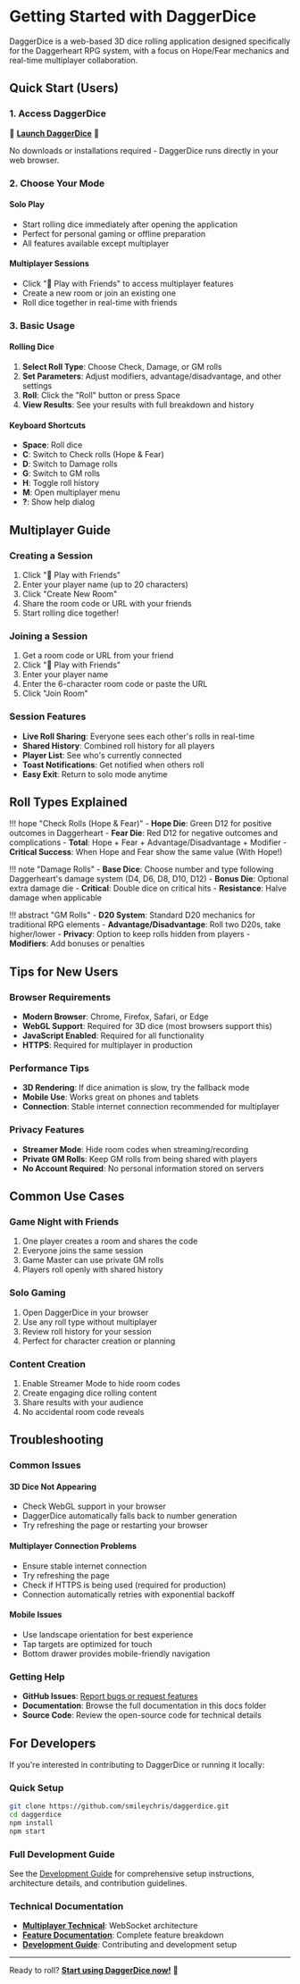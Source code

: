 # Getting Started with DaggerDice

DaggerDice is a web-based 3D dice rolling application designed specifically for the Daggerheart RPG system, with a focus on Hope/Fear mechanics and real-time multiplayer collaboration.

## Quick Start (Users)

### 1. Access DaggerDice
🎲 **[Launch DaggerDice](https://daggerdice.smileychris.workers.dev)** 🎲

No downloads or installations required - DaggerDice runs directly in your web browser.

### 2. Choose Your Mode

#### Solo Play
- Start rolling dice immediately after opening the application
- Perfect for personal gaming or offline preparation
- All features available except multiplayer

#### Multiplayer Sessions
- Click "🎲 Play with Friends" to access multiplayer features
- Create a new room or join an existing one
- Roll dice together in real-time with friends

### 3. Basic Usage

#### Rolling Dice
1. **Select Roll Type**: Choose Check, Damage, or GM rolls
2. **Set Parameters**: Adjust modifiers, advantage/disadvantage, and other settings
3. **Roll**: Click the "Roll" button or press Space
4. **View Results**: See your results with full breakdown and history

#### Keyboard Shortcuts
- **Space**: Roll dice
- **C**: Switch to Check rolls (Hope & Fear)
- **D**: Switch to Damage rolls
- **G**: Switch to GM rolls
- **H**: Toggle roll history
- **M**: Open multiplayer menu
- **?**: Show help dialog

## Multiplayer Guide

### Creating a Session
1. Click "🎲 Play with Friends"
2. Enter your player name (up to 20 characters)
3. Click "Create New Room"
4. Share the room code or URL with your friends
5. Start rolling dice together!

### Joining a Session
1. Get a room code or URL from your friend
2. Click "🎲 Play with Friends"
3. Enter your player name
4. Enter the 6-character room code or paste the URL
5. Click "Join Room"

### Session Features
- **Live Roll Sharing**: Everyone sees each other's rolls in real-time
- **Shared History**: Combined roll history for all players
- **Player List**: See who's currently connected
- **Toast Notifications**: Get notified when others roll
- **Easy Exit**: Return to solo mode anytime

## Roll Types Explained

!!! hope "Check Rolls (Hope & Fear)"
    - **Hope Die**: <span class="dice-result hope">Green D12</span> for positive outcomes in Daggerheart
    - **Fear Die**: <span class="dice-result fear">Red D12</span> for negative outcomes and complications
    - **Total**: Hope + Fear + Advantage/Disadvantage + Modifier
    - **Critical Success**: When Hope and Fear show the same value (With Hope!)

!!! note "Damage Rolls"
    - **Base Dice**: Choose number and type following Daggerheart's damage system (D4, D6, D8, D10, D12)
    - **Bonus Die**: Optional extra damage die
    - **Critical**: Double dice on critical hits
    - **Resistance**: Halve damage when applicable

!!! abstract "GM Rolls"
    - **D20 System**: Standard D20 mechanics for traditional RPG elements
    - **Advantage/Disadvantage**: Roll two D20s, take higher/lower
    - **Privacy**: Option to keep rolls hidden from players
    - **Modifiers**: Add bonuses or penalties

## Tips for New Users

### Browser Requirements
- **Modern Browser**: Chrome, Firefox, Safari, or Edge
- **WebGL Support**: Required for 3D dice (most browsers support this)
- **JavaScript Enabled**: Required for all functionality
- **HTTPS**: Required for multiplayer in production

### Performance Tips
- **3D Rendering**: If dice animation is slow, try the fallback mode
- **Mobile Use**: Works great on phones and tablets
- **Connection**: Stable internet connection recommended for multiplayer

### Privacy Features
- **Streamer Mode**: Hide room codes when streaming/recording
- **Private GM Rolls**: Keep GM rolls from being shared with players
- **No Account Required**: No personal information stored on servers

## Common Use Cases

### Game Night with Friends
1. One player creates a room and shares the code
2. Everyone joins the same session
3. Game Master can use private GM rolls
4. Players roll openly with shared history

### Solo Gaming
1. Open DaggerDice in your browser
2. Use any roll type without multiplayer
3. Review roll history for your session
4. Perfect for character creation or planning

### Content Creation
1. Enable Streamer Mode to hide room codes
2. Create engaging dice rolling content
3. Share results with your audience
4. No accidental room code reveals

## Troubleshooting

### Common Issues

#### 3D Dice Not Appearing
- Check WebGL support in your browser
- DaggerDice automatically falls back to number generation
- Try refreshing the page or restarting your browser

#### Multiplayer Connection Problems
- Ensure stable internet connection
- Try refreshing the page
- Check if HTTPS is being used (required for production)
- Connection automatically retries with exponential backoff

#### Mobile Issues
- Use landscape orientation for best experience
- Tap targets are optimized for touch
- Bottom drawer provides mobile-friendly navigation

### Getting Help
- **GitHub Issues**: [Report bugs or request features](https://github.com/smileychris/daggerdice/issues)
- **Documentation**: Browse the full documentation in this docs folder
- **Source Code**: Review the open-source code for technical details

## For Developers

If you're interested in contributing to DaggerDice or running it locally:

### Quick Setup
```bash
git clone https://github.com/smileychris/daggerdice.git
cd daggerdice
npm install
npm start
```

### Full Development Guide
See the [Development Guide](development.md) for comprehensive setup instructions, architecture details, and contribution guidelines.

### Technical Documentation
- **[Multiplayer Technical](multiplayer-technical.md)**: WebSocket architecture
- **[Feature Documentation](features.md)**: Complete feature breakdown
- **[Development Guide](development.md)**: Contributing and development setup

---

Ready to roll? **[Start using DaggerDice now!](https://daggerdice.smileychris.workers.dev)** 🎲